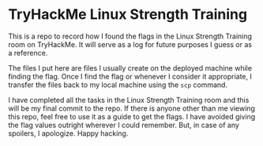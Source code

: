 # TryHackMe Linux Strength Training
This is a repo to record how I found the flags in the Linux Strength Training room on TryHackMe. It will serve as a log for future purposes I guess or as a reference.

The files I put here are files I usually create on the deployed machine while finding the flag.
Once I find the flag or whenever I consider it appropriate, I transfer the files back to my local machine using the `scp` command.

I have completed all the tasks in the Linux Strength Training room and this will be my final commit to the repo.
If there is anyone other than me viewing this repo, feel free to use it as a guide to get the flags.
I have avoided giving the flag values outright wherever I could remember.
But, in case of any spoilers, I apologize.
Happy hacking.
